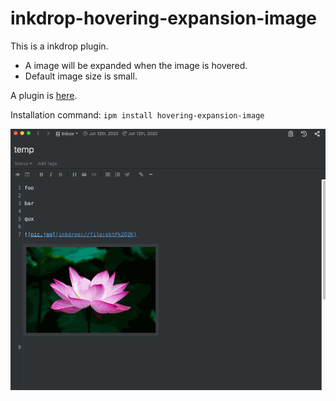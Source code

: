 # inkdrop-hovering-expansion-image
This is a inkdrop plugin.
- A image will be expanded when the image is hovered.
- Default image size is small.

A plugin is [here](https://my.inkdrop.app/plugins/hovering-expansion-image).

Installation command: `ipm install hovering-expansion-image`

![image](./image.gif)

